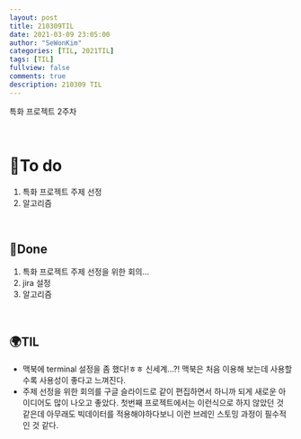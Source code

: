 ```yaml
---
layout: post
title: 210309TIL 
date: 2021-03-09 23:05:00
author: "SeWonKim"
categories: [TIL, 2021TIL]
tags: [TIL]
fullview: false
comments: true
description: 210309 TIL
---
```


특화 프로젝트 2주차 

&nbsp;
&nbsp;

# 🌱To do

1. 특화 프로젝트 주제 선정
2. 알고리즘 
   
&nbsp;
&nbsp;

## 🌳Done

1. 특화 프로젝트 주제 선정을 위한 회의...
2. jira 설정
3. 알고리즘

&nbsp;
&nbsp;

## 🌍TIL

- 맥북에 terminal 설정을 좀 했다!ㅎㅎ 신세계...?! 맥북은 처음 이용해 보는데 사용할수록 사용성이 좋다고 느껴진다.
- 주제 선정을 위한 회의를 구글 슬라이드로 같이 편집하면서 하니까 되게 새로운 아이디어도 많이 나오고 좋았다. 첫번째 프로젝트에서는 이런식으로 하지 않았던 것 같은데 아무래도 빅데이터를 적용해야하다보니 이런 브레인 스토밍 과정이 필수적인 것 같다.
